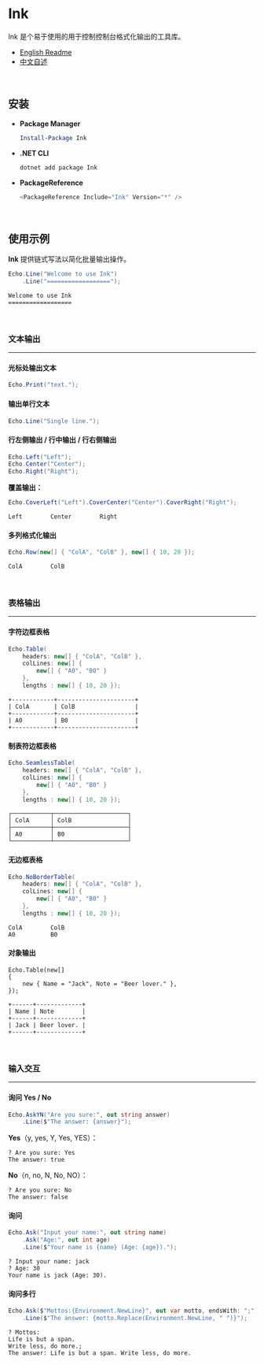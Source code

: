 # Ink

Ink 是个易于使用的用于控制控制台格式化输出的工具库。

- [English Readme](https://github.com/zmjack/Ink/blob/master/README.md)
- [中文自述](https://github.com/zmjack/Ink/blob/master/README-CN.md)

<br/>

## 安装

- **Package Manager**

  ```powershell
  Install-Package Ink
  ```

- **.NET CLI**

  ```powershell
  dotnet add package Ink
  ```

- **PackageReference**

  ```powershell
  <PackageReference Include="Ink" Version="*" />
  ```

<br/>

## 使用示例

**Ink** 提供链式写法以简化批量输出操作。

```csharp
Echo.Line("Welcome to use Ink")
    .Line("==================");
```

```
Welcome to use Ink
==================
```

<br/>

### 文本输出

---

#### 光标处输出文本

```csharp
Echo.Print("text.");
```

#### 输出单行文本

```csharp
Echo.Line("Single line.");
```

#### 行左侧输出 / 行中输出 / 行右侧输出

```csharp
Echo.Left("Left");
Echo.Center("Center");
Echo.Right("Right");
```

**覆盖输出：**

```csharp
Echo.CoverLeft("Left").CoverCenter("Center").CoverRight("Right");
```

```
Left        Center        Right
```

#### 多列格式化输出

```csharp
Echo.Row(new[] { "ColA", "ColB" }, new[] { 10, 20 });
```

```
ColA        ColB
```

<br/>

### 表格输出

---

#### 字符边框表格

```csharp
Echo.Table(
    headers: new[] { "ColA", "ColB" },
	colLines: new[] {
        new[] { "A0", "B0" }
    },
    lengths : new[] { 10, 20 });
```

```
+------------+----------------------+
| ColA       | ColB                 |
+------------+----------------------+
| A0         | B0                   |
+------------+----------------------+
```

#### 制表符边框表格

```csharp
Echo.SeamlessTable(
    headers: new[] { "ColA", "ColB" },
	colLines: new[] {
        new[] { "A0", "B0" }
    },
    lengths : new[] { 10, 20 });
```

```
┌───────────┬─────────────────────┐
│ ColA      │ ColB                │
├───────────┼─────────────────────┤
│ A0        │ B0                  │
└───────────┴─────────────────────┘
```

#### 无边框表格

```csharp
Echo.NoBorderTable(
    headers: new[] { "ColA", "ColB" },
	colLines: new[] {
        new[] { "A0", "B0" }
    },
    lengths : new[] { 10, 20 });
```

```
ColA        ColB
A0          B0
```

#### 对象输出

```
Echo.Table(new[]
{
    new { Name = "Jack", Note = "Beer lover." },
});
```

```
+------+-------------+
| Name | Note        |
+------+-------------+
| Jack | Beer lover. |
+------+-------------+
```

<br/>

### 输入交互

---

#### 询问 Yes / No

```csharp
Echo.AskYN("Are you sure:", out string answer)
    .Line($"The answer: {answer}");
```

**Yes**（y, yes, Y, Yes, YES）：

```
? Are you sure: Yes
The answer: true
```

**No**（n, no, N, No, NO）：

```
? Are you sure: No
The answer: false
```

#### 询问

```csharp
Echo.Ask("Input your name:", out string name)
    .Ask("Age:", out int age)
    .Line($"Your name is {name} (Age: {age}).");
```

```
? Input your name: jack
? Age: 30
Your name is jack (Age: 30).
```

#### 询问多行

```csharp
Echo.Ask($"Mottos:{Environment.NewLine}", out var motto, endsWith: ";")
    .Line($"The answer: {motto.Replace(Environment.NewLine, " ")}");
```

```
? Mottos:
Life is but a span.
Write less, do more.;
The answer: Life is but a span. Write less, do more.
```

<br/>

